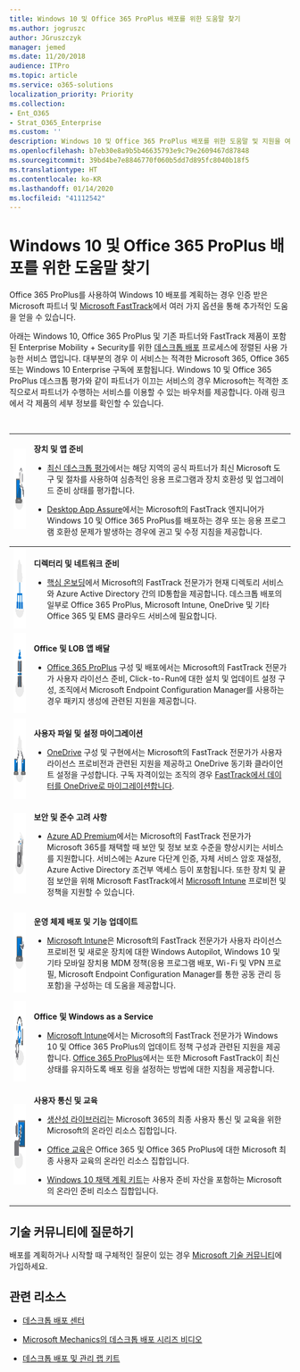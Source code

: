 ```yaml
---
title: Windows 10 및 Office 365 ProPlus 배포를 위한 도움말 찾기
ms.author: jogruszc
author: JGruszczyk
manager: jemed
ms.date: 11/20/2018
audience: ITPro
ms.topic: article
ms.service: o365-solutions
localization_priority: Priority
ms.collection:
- Ent_O365
- Strat_O365_Enterprise
ms.custom: ''
description: Windows 10 및 Office 365 ProPlus 배포를 위한 도움말 및 지원을 여기에서 찾을 수 있습니다.
ms.openlocfilehash: b7eb30e8a9b5b46635793e9c79e2609467d87848
ms.sourcegitcommit: 39bd4be7e8846770f060b5dd7d895fc8040b18f5
ms.translationtype: HT
ms.contentlocale: ko-KR
ms.lasthandoff: 01/14/2020
ms.locfileid: "41112542"
---
```

# <a name="find-help-for-your-windows-10-and-office-365-proplus-deployment"></a>Windows 10 및 Office 365 ProPlus 배포를 위한 도움말 찾기 

Office 365 ProPlus를 사용하여 Windows 10 배포를 계획하는 경우 인증 받은 Microsoft 파트너 및 [Microsoft FastTrack](https://www.microsoft.com/fasttrack)에서 여러 가지 옵션을 통해 추가적인 도움을 얻을 수 있습니다.

아래는 Windows 10, Office 365 ProPlus 및 기존 파트너와 FastTrack 제품이 포함된 Enterprise Mobility + Security를 위한 [데스크톱 배포](https://www.aka.ms/howtoshift) 프로세스에 정렬된 사용 가능한 서비스 맵입니다. 대부분의 경우 이 서비스는 적격한 Microsoft 365, Office 365 또는 Windows 10 Enterprise 구독에 포함됩니다. Windows 10 및 Office 365 ProPlus 데스크톱 평가와 같이 파트너가 이끄는 서비스의 경우 Microsoft는 적격한 조직으로서 파트너가 수행하는 서비스를 이용할 수 있는 바우처를 제공합니다. 아래 링크에서 각 제품의 세부 정보를 확인할 수 있습니다.

<br>

<table>
<tr class="even">
<td><img src="media/desktop-deployment-center-home-media/desktop-deployment-center-home-media-3.png" alt="step 1" height="144" width="144" /></td>
<td><p><strong>장치 및 앱 준비</strong></p>
<ul>
<li><p><a href="https://aka.ms/MDAcustomerform">최신 데스크톱 평가</a>에서는 해당 지역의 공식 파트너가 최신 Microsoft 도구 및 절차를 사용하여 심층적인 응용 프로그램과 장치 호환성 및 업그레이드 준비 상태를 평가합니다.</p>
<li><p><a href="https://www.aka.ms/desktopappassure">Desktop App Assure</a>에서는 Microsoft의 FastTrack 엔지니어가 Windows 10 및 Office 365 ProPlus를 배포하는 경우 또는 응용 프로그램 호환성 문제가 발생하는 경우에 권고 및 수정 지침을 제공합니다.</p>
</ul></td>
</tr>
<tbody>
<tr class="odd">
<td><img src="media/desktop-deployment-center-home-media/desktop-deployment-center-home-media-5.png" alt="step 2" height="144" width="144" /></td>
<td><p><strong>디렉터리 및 네트워크 준비</strong></p>
<ul>
<li><p><a href="https://docs.microsoft.com/fasttrack/o365-onboarding-and-migration#core">핵심 온보딩</a>에서 Microsoft의 FastTrack 전문가가 현재 디렉토리 서비스와 Azure Active Directory 간의 ID통합을 제공합니다. 데스크톱 배포의 일부로 Office 365 ProPlus, Microsoft Intune, OneDrive 및 기타 Office 365 및 EMS 클라우드 서비스에 필요합니다.</p></li>
</ul></td>
</tr>
<tr class="even">
<td><img src="media/desktop-deployment-center-home-media/desktop-deployment-center-home-media-6.png" alt="step 3" height="144" width="144" /></td>
<td><p><strong>Office 및 LOB 앱 배달</strong></p>
<ul>
<li><p><a href="https://docs.microsoft.com/fasttrack/o365-onboarding-and-migration#office-365-proplus">Office 365 ProPlus</a> 구성 및 배포에서는 Microsoft의 FastTrack 전문가가 사용자 라이선스 준비, Click-to-Run에 대한 설치 및 업데이트 설정 구성, 조직에서 Microsoft Endpoint Configuration Manager를 사용하는 경우 패키지 생성에 관련된 지원을 제공합니다.</p></li>
</ul></td>
</tr>
<tr class="odd">
<td><img src="media/desktop-deployment-center-home-media/desktop-deployment-center-home-media-7.png" alt="step 4" height="144" width="144" /></td>
<td><p><strong>사용자 파일 및 설정 마이그레이션</strong></p>
<ul>
<li><p><a href="https://docs.microsoft.com/fasttrack/o365-onboarding-and-migration#onedrive-for-business">OneDrive</a> 구성 및 구현에서는 Microsoft의 FastTrack 전문가가 사용자 라이선스 프로비전과 관련된 지원을 제공하고 OneDrive 동기화 클라이언트 설정을 구성합니다. 구독 자격이있는 조직의 경우 <a href="https://docs.microsoft.com/fasttrack/data-migration">FastTrack에서 데이터를 OneDrive로 마이그레이션합니다</a>.</p></li>
</ul></td>
</tr>
<tr class="even">
<td><img src="media/desktop-deployment-center-home-media/desktop-deployment-center-home-media-8.png" alt="step 5" height="144" width="144" /></td>
<td><p><strong>보안 및 준수 고려 사항</strong></p>
<ul>
<li><p><a href="https://docs.microsoft.com/enterprise-mobility-security/Solutions/fasttrack-center-benefit-process-for-ems-fasttrack-responsibilities#enable-phase">Azure AD Premium</a>에서는 Microsoft의 FastTrack 전문가가 Microsoft 365를 채택할 때 보안 및 정보 보호 수준을 향상시키는 서비스를 지원합니다. 서비스에는 Azure 다단계 인증, 자체 서비스 암호 재설정, Azure Active Directory 조건부 액세스 등이 포함됩니다. 또한 장치 및 끝점 보안을 위해 Microsoft FastTrack에서 <a href="https://docs.microsoft.com/enterprise-mobility-security/Solutions/fasttrack-center-benefit-process-for-ems-fasttrack-responsibilities#enable-phase">Microsoft Intune</a> 프로비전 및 정책을 지원할 수 있습니다.</p></li>
</ul></td>
</tr>
<tr class="odd">
<td><img src="media/desktop-deployment-center-home-media/desktop-deployment-center-home-media-9.png" alt="step 6" height="144" width="144" /></td>
<td><p><strong>운영 체제 배포 및 기능 업데이트</strong></p>
<ul>
<li><p><a href="https://docs.microsoft.com/enterprise-mobility-security/Solutions/fasttrack-center-benefit-process-for-ems-fasttrack-responsibilities#enable-phase">Microsoft Intune</a>은 Microsoft의 FastTrack 전문가가 사용자 라이선스 프로비전 및 새로운 장치에 대한 Windows Autopilot, Windows 10 및 기타 모바일 장치용 MDM 정책(응용 프로그램 배포, Wi-Fi 및 VPN 프로필, Microsoft Endpoint Configuration Manager를 통한 공동 관리 등 포함)을 구성하는 데 도움을 제공합니다.</p></li>
</ul></td>
</tr>
<tr class="even">
<td><img src="media/desktop-deployment-center-home-media/desktop-deployment-center-home-media-10.png" alt="step 7" height="144" width="144" /></td>
<td><p><strong>Office 및 Windows as a Service</strong></p>
<ul>
<li><p><a href="https://docs.microsoft.com/enterprise-mobility-security/Solutions/fasttrack-center-benefit-process-for-ems-fasttrack-responsibilities">Microsoft Intune</a>에서는 Microsoft의 FastTrack 전문가가 Windows 10 및 Office 365 ProPlus의 업데이트 정책 구성과 관련된 지원을 제공합니다. <a href="https://docs.microsoft.com/fasttrack/o365-onboarding-and-migration#office-365-proplus">Office 365 ProPlus</a>에서는 또한 Microsoft FastTrack이 최신 상태를 유지하도록 배포 링을 설정하는 방법에 대한 지침을 제공합니다.</p></li>
</ul></td>
</tr>
<tr class="odd">
<td><img src="media/desktop-deployment-center-home-media/desktop-deployment-center-home-media-11.png" alt="step 8" height="144" width="144" /></td>
<td><p><strong>사용자 통신 및 교육</strong></p>
<ul>
<li><p><a href="https://www.microsoft.com/microsoft-365/success/productivitylibrary/quickly-and-easily-transform-new-devices?rtc=2">생산성 라이브러리</a>는 Microsoft 365의 최종 사용자 통신 및 교육을 위한 Microsoft의 온라인 리소스 집합입니다.</p></li>
<li><p><a href="https://www.office.com/training">Office 교육</a>은 Office 365 및 Office 365 ProPlus에 대한 Microsoft 최종 사용자 교육의 온라인 리소스 집합입니다.</p></li>
<li><p><a href="https://info.microsoft.com/Windows10AdoptionPlanningKit.html">Windows 10 채택 계획 키트</a>는 사용자 준비 자산을 포함하는 Microsoft의 온라인 준비 리소스 집합입니다.</p></li>
</ul></td>
</tr>
</tbody>
</table>

## <a name="ask-the-tech-community"></a>**기술 커뮤니티에 질문하기**

배포를 계획하거나 시작할 때 구체적인 질문이 있는 경우 [Microsoft 기술 커뮤니티](https://techcommunity.microsoft.com)에 가입하세요.

## <a name="related-resources"></a>**관련 리소스**

  - [데스크톱 배포 센터](https://www.aka.ms/howtoshift)

  - [Microsoft Mechanics의 데스크톱 배포 시리즈 비디오](https://www.aka.ms/watchhowtoshift)

  - [데스크톱 배포 및 관리 랩 키트](https://aka.ms/howtoshiftlabs)
